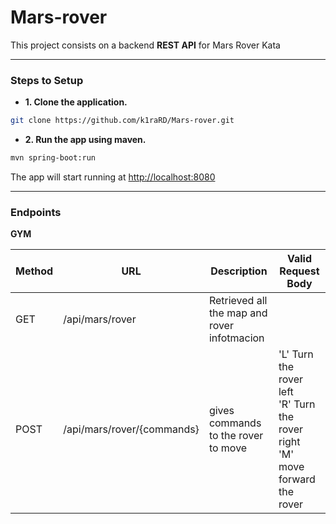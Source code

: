 # Mars-rover

This project consists on a backend **REST API** for Mars Rover Kata

---

### Steps to Setup

- **1. Clone the application.**

``` bash
git clone https://github.com/k1raRD/Mars-rover.git
```

- **2. Run the app using maven.**

```bash
mvn spring-boot:run
```

The app will start running at [http://localhost:8080](http://localhost:8080/)

---

### Endpoints

**GYM**

| Method | URL                        | Description                                 | Valid Request Body                                                                  |
| ------ |----------------------------|---------------------------------------------|-------------------------------------------------------------------------------------|
| GET    | /api/mars/rover            | Retrieved all the map and rover infotmacion |                                                                                     |
| POST   | /api/mars/rover/{commands} | gives commands to the rover to move         | 'L' Turn the rover left<br/>'R' Turn the rover right<br/>'M' move forward the rover |